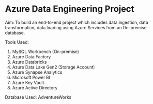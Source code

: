 # Azure Data Engineering Project

Aim: To build an end-to-end project which includes data ingestion, data transformation, data loading using Azure Services from an On-premise database.

Tools Used:
1. MySQL Workbench (On-premise)
2. Azure Data Factory
3. Azure Databricks
4. Azure Data Lake Gen2 (Storage Account)
5. Azure Synapse Analytics
6. Microsoft Power BI
7. Azure Key Vault
8. Azure Active Directory

Database Used: AdventureWorks

